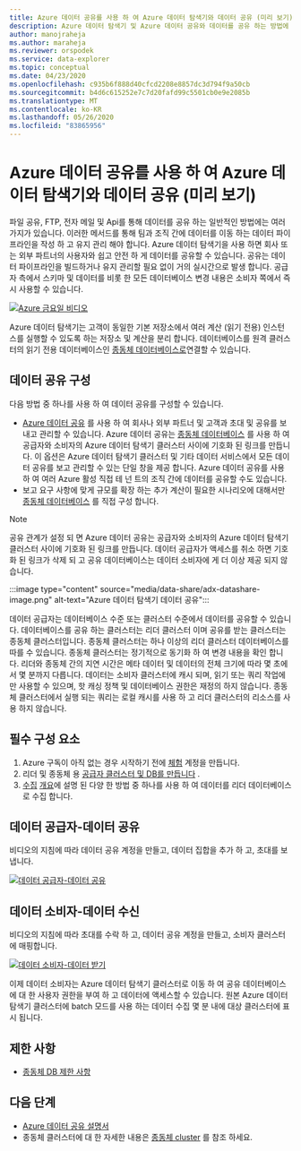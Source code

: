 ```yaml
---
title: Azure 데이터 공유를 사용 하 여 Azure 데이터 탐색기와 데이터 공유 (미리 보기)
description: Azure 데이터 탐색기 및 Azure 데이터 공유와 데이터를 공유 하는 방법에 대해 알아봅니다.
author: manojraheja
ms.author: maraheja
ms.reviewer: orspodek
ms.service: data-explorer
ms.topic: conceptual
ms.date: 04/23/2020
ms.openlocfilehash: c935b6f888d40cfcd2208e8857dc3d794f9a50cb
ms.sourcegitcommit: b4d6c615252e7c7d20fafd99c5501cb0e9e2085b
ms.translationtype: MT
ms.contentlocale: ko-KR
ms.lasthandoff: 05/26/2020
ms.locfileid: "83865956"
---
```

# <a name="use-azure-data-share-to-share-data-with-azure-data-explorer-preview"></a>Azure 데이터 공유를 사용 하 여 Azure 데이터 탐색기와 데이터 공유 (미리 보기)

파일 공유, FTP, 전자 메일 및 Api를 통해 데이터를 공유 하는 일반적인 방법에는 여러 가지가 있습니다. 이러한 메서드를 통해 팀과 조직 간에 데이터를 이동 하는 데이터 파이프라인을 작성 하 고 유지 관리 해야 합니다. Azure 데이터 탐색기을 사용 하면 회사 또는 외부 파트너의 사용자와 쉽고 안전 하 게 데이터를 공유할 수 있습니다. 공유는 데이터 파이프라인을 빌드하거나 유지 관리할 필요 없이 거의 실시간으로 발생 합니다. 공급자 측에서 스키마 및 데이터를 비롯 한 모든 데이터베이스 변경 내용은 소비자 쪽에서 즉시 사용할 수 있습니다.

[![Azure 금요일 비디오](https://img.youtube.com/vi/Q3MJv90PegE/0.jpg)](https://www.youtube.com/watch?v=Q3MJv90PegE?&autoplay=1)

Azure 데이터 탐색기는 고객이 동일한 기본 저장소에서 여러 계산 (읽기 전용) 인스턴스를 실행할 수 있도록 하는 저장소 및 계산을 분리 합니다. 데이터베이스를 원격 클러스터의 읽기 전용 데이터베이스인 [종동체 데이터베이스로](follower.md)연결할 수 있습니다.

## <a name="configure-data-sharing"></a>데이터 공유 구성 

다음 방법 중 하나를 사용 하 여 데이터 공유를 구성할 수 있습니다.

* [Azure 데이터 공유](/azure/data-share/) 를 사용 하 여 회사나 외부 파트너 및 고객과 초대 및 공유를 보내고 관리할 수 있습니다. Azure 데이터 공유는 [종동체 데이터베이스](follower.md) 를 사용 하 여 공급자와 소비자의 Azure 데이터 탐색기 클러스터 사이에 기호화 된 링크를 만듭니다. 이 옵션은 Azure 데이터 탐색기 클러스터 및 기타 데이터 서비스에서 모든 데이터 공유를 보고 관리할 수 있는 단일 창을 제공 합니다. Azure 데이터 공유를 사용 하 여 여러 Azure 활성 직접 테 넌 트의 조직 간에 데이터를 공유할 수도 있습니다.
* 보고 요구 사항에 맞게 규모를 확장 하는 추가 계산이 필요한 시나리오에 대해서만 [종동체 데이터베이스](follower.md) 를 직접 구성 합니다.

> [!Note] 
> 공유 관계가 설정 되 면 Azure 데이터 공유는 공급자와 소비자의 Azure 데이터 탐색기 클러스터 사이에 기호화 된 링크를 만듭니다. 데이터 공급자가 액세스를 취소 하면 기호화 된 링크가 삭제 되 고 공유 데이터베이스는 데이터 소비자에 게 더 이상 제공 되지 않습니다.

:::image type="content" source="media/data-share/adx-datashare-image.png" alt-text="Azure 데이터 탐색기 데이터 공유":::

데이터 공급자는 데이터베이스 수준 또는 클러스터 수준에서 데이터를 공유할 수 있습니다. 데이터베이스를 공유 하는 클러스터는 리더 클러스터 이며 공유를 받는 클러스터는 종동체 클러스터입니다. 종동체 클러스터는 하나 이상의 리더 클러스터 데이터베이스를 따를 수 있습니다. 종동체 클러스터는 정기적으로 동기화 하 여 변경 내용을 확인 합니다. 리더와 종동체 간의 지연 시간은 메타 데이터 및 데이터의 전체 크기에 따라 몇 초에서 몇 분까지 다릅니다. 데이터는 소비자 클러스터에 캐시 되며, 읽기 또는 쿼리 작업에만 사용할 수 있으며, 핫 캐싱 정책 및 데이터베이스 권한은 재정의 하지 않습니다. 종동체 클러스터에서 실행 되는 쿼리는 로컬 캐시를 사용 하 고 리더 클러스터의 리소스를 사용 하지 않습니다.

## <a name="prerequisites"></a>필수 구성 요소

1. Azure 구독이 아직 없는 경우 시작하기 전에 [체험](https://azure.microsoft.com/free/) 계정을 만듭니다.
1. 리더 및 종동체 용 [공급자 클러스터 및 DB를 만듭니다](create-cluster-database-portal.md) .
1. [수집](ingest-sample-data.md) [개요](ingest-data-overview.md)에 설명 된 다양 한 방법 중 하나를 사용 하 여 데이터를 리더 데이터베이스로 수집 합니다.

## <a name="data-provider---share-data"></a>데이터 공급자-데이터 공유

비디오의 지침에 따라 데이터 공유 계정을 만들고, 데이터 집합을 추가 하 고, 초대를 보냅니다.

[![데이터 공급자-데이터 공유](https://img.youtube.com/vi/QmsTnr90_5o/0.jpg)](https://youtu.be/QmsTnr90_5o?&autoplay=1)

## <a name="data-consumer---receive-data"></a>데이터 소비자-데이터 수신

비디오의 지침에 따라 초대를 수락 하 고, 데이터 공유 계정을 만들고, 소비자 클러스터에 매핑합니다.

[![데이터 소비자-데이터 받기](https://img.youtube.com/vi/vBq6iFaCpdA/0.jpg)](https://youtu.be/vBq6iFaCpdA?&autoplay=1)

이제 데이터 소비자는 Azure 데이터 탐색기 클러스터로 이동 하 여 공유 데이터베이스에 대 한 사용자 권한을 부여 하 고 데이터에 액세스할 수 있습니다. 원본 Azure 데이터 탐색기 클러스터에 batch 모드를 사용 하는 데이터 수집 몇 분 내에 대상 클러스터에 표시 됩니다.

## <a name="limitations"></a>제한 사항

* [종동체 DB 제한 사항](follower.md#limitations)

## <a name="next-steps"></a>다음 단계

* [Azure 데이터 공유 설명서](/azure/data-share/)
* 종동체 클러스터에 대 한 자세한 내용은 [종동체 cluster](follower.md) 를 참조 하세요.
